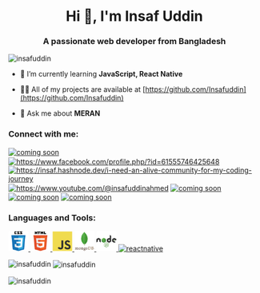 <h1 align="center">Hi 👋, I'm Insaf Uddin</h1>
<h3 align="center">A passionate web developer from Bangladesh</h3>

<p align="left"> <img src="https://komarev.com/ghpvc/?username=insafuddin&label=Profile%20views&color=0e75b6&style=flat" alt="insafuddin" /> </p>

- 🌱 I’m currently learning **JavaScript, React Native**

- 👨‍💻 All of my projects are available at [https://github.com/Insafuddin](https://github.com/Insafuddin)

- 💬 Ask me about **MERAN**

<h3 align="left">Connect with me:</h3>
<p align="left">
<a href="https://linkedin.com/in/coming soon" target="blank"><img align="center" src="https://raw.githubusercontent.com/rahuldkjain/github-profile-readme-generator/master/src/images/icons/Social/linked-in-alt.svg" alt="coming soon" height="30" width="40" /></a>
<a href="https://fb.com/https://www.facebook.com/profile.php/?id=61555746425648" target="blank"><img align="center" src="https://raw.githubusercontent.com/rahuldkjain/github-profile-readme-generator/master/src/images/icons/Social/facebook.svg" alt="https://www.facebook.com/profile.php/?id=61555746425648" height="30" width="40" /></a>
<a href="https://hashnode.com/https://insaf.hashnode.dev/i-need-an-alive-community-for-my-coding-journey" target="blank"><img align="center" src="https://raw.githubusercontent.com/rahuldkjain/github-profile-readme-generator/master/src/images/icons/Social/hashnode.svg" alt="https://insaf.hashnode.dev/i-need-an-alive-community-for-my-coding-journey" height="30" width="40" /></a>
<a href="https://www.youtube.com/c/https://www.youtube.com/@insafuddinahmed" target="blank"><img align="center" src="https://raw.githubusercontent.com/rahuldkjain/github-profile-readme-generator/master/src/images/icons/Social/youtube.svg" alt="https://www.youtube.com/@insafuddinahmed" height="30" width="40" /></a>
<a href="https://www.hackerrank.com/coming soon" target="blank"><img align="center" src="https://raw.githubusercontent.com/rahuldkjain/github-profile-readme-generator/master/src/images/icons/Social/hackerrank.svg" alt="coming soon" height="30" width="40" /></a>
<a href="https://www.leetcode.com/coming soon" target="blank"><img align="center" src="https://raw.githubusercontent.com/rahuldkjain/github-profile-readme-generator/master/src/images/icons/Social/leet-code.svg" alt="coming soon" height="30" width="40" /></a>
<a href="https://www.hackerearth.com/coming soon" target="blank"><img align="center" src="https://raw.githubusercontent.com/rahuldkjain/github-profile-readme-generator/master/src/images/icons/Social/hackerearth.svg" alt="coming soon" height="30" width="40" /></a>
</p>

<h3 align="left">Languages and Tools:</h3>
<p align="left"> <a href="https://www.w3schools.com/css/" target="_blank" rel="noreferrer"> <img src="https://raw.githubusercontent.com/devicons/devicon/master/icons/css3/css3-original-wordmark.svg" alt="css3" width="40" height="40"/> </a> <a href="https://www.w3.org/html/" target="_blank" rel="noreferrer"> <img src="https://raw.githubusercontent.com/devicons/devicon/master/icons/html5/html5-original-wordmark.svg" alt="html5" width="40" height="40"/> </a> <a href="https://developer.mozilla.org/en-US/docs/Web/JavaScript" target="_blank" rel="noreferrer"> <img src="https://raw.githubusercontent.com/devicons/devicon/master/icons/javascript/javascript-original.svg" alt="javascript" width="40" height="40"/> </a> <a href="https://www.mongodb.com/" target="_blank" rel="noreferrer"> <img src="https://raw.githubusercontent.com/devicons/devicon/master/icons/mongodb/mongodb-original-wordmark.svg" alt="mongodb" width="40" height="40"/> </a> <a href="https://nodejs.org" target="_blank" rel="noreferrer"> <img src="https://raw.githubusercontent.com/devicons/devicon/master/icons/nodejs/nodejs-original-wordmark.svg" alt="nodejs" width="40" height="40"/> </a> <a href="https://reactnative.dev/" target="_blank" rel="noreferrer"> <img src="https://reactnative.dev/img/header_logo.svg" alt="reactnative" width="40" height="40"/> </a> </p>

<p><img align="left" src="https://github-readme-stats.vercel.app/api/top-langs?username=insafuddin&show_icons=true&locale=en&layout=compact" alt="insafuddin" /></p>

<p>&nbsp;<img align="center" src="https://github-readme-stats.vercel.app/api?username=insafuddin&show_icons=true&locale=en" alt="insafuddin" /></p>

<p><img align="center" src="https://github-readme-streak-stats.herokuapp.com/?user=insafuddin&" alt="insafuddin" /></p>
